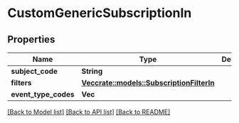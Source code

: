 # CustomGenericSubscriptionIn

## Properties

Name | Type | Description | Notes
------------ | ------------- | ------------- | -------------
**subject_code** | **String** |  | 
**filters** | [**Vec<crate::models::SubscriptionFilterIn>**](SubscriptionFilterIn.md) |  | 
**event_type_codes** | **Vec<String>** |  | 

[[Back to Model list]](../README.md#documentation-for-models) [[Back to API list]](../README.md#documentation-for-api-endpoints) [[Back to README]](../README.md)


